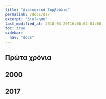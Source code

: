 ```yaml
---
title: "Διοικητικά Συμβούλια"
permalink: /docs/ds/
excerpt: "Διοίκηση"
last_modified_at: 2018-03-20T16:00:02-04:00
toc: true
sidebar: 
  nav: "docs"
---
```


## Πρώτα χρόνια

## 2000

## 2017